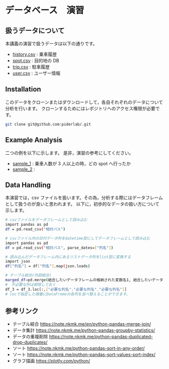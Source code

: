 # データベース　演習

## 扱うデータについて

本講義の演習で扱うデータは以下の通りです。

- [history.csv](./history.csv) : 乗車履歴
- [spot.csv]() : 目的地の DB
- [trip.csv]() : 駐車履歴
- [user.csv]() : ユーザー情報

## Installation

このデータをクローンまたはダウンロードして，各自それぞれのデータについて分析を行います。
クローンするためにはレポジトリへのアクセス権限が必要です。

```bash
git clone git@github.com:piderlab/.git
```

## Example Analysis

二つの例を以下に示します。
是非，演習の参考にしてください。

- [sample_1](https://github.com/piderlab/NAISMoNData-23/blob/main/2023_database_ta/sample_code.ipynb) : 乗車人数が 3 人以上の時，どの spot へ行ったか
- [sample_2]() :

## Data Handling

本演習では，csv ファイルを扱います。その為，分析する際にはデータフレームとして扱うのが良いと思われます。
以下に，初歩的なデータの扱い方について示します。

```bash
# csvファイルをデータフレームとして読み込む
import pandas as pd
df = pd.read_csv("相対パス")
```

```bash
# csvファイル内の日付データ列をdatetime型にしてデータフレームとして読み込む
import pandas as pd
df = pd.read_csv("相対パス", parse_dates=["列名"])
```

```bash
# 読み込んだデータフレーム内にあるリストデータ列をlist型に変換する
import json
df["列名"] = df["列名"].map(json.loads)
```

```bash
# テーブル結合(内部結合)
marged_df=pd.merge(結合したいデータフレームの格納された変数名1, 結合したいデータフレームの格納された変数名2, on="結合対象となる列名")
#　不必要な列は即除しておく
df_3 = df_3.loc[:,["必要な列名","必要な列名","必要な列名"]]
# locで指定した順番にDataFrameの各列を並べ替えることができます。
```

## 参考リンク

- テーブル結合 https://note.nkmk.me/en/python-pandas-merge-join/
- データ集計 https://note.nkmk.me/python-pandas-groupby-statistics/
- データの重複削除 https://note.nkmk.me/python-pandas-duplicated-drop-duplicates/
- ソート https://note.nkmk.me/python-pandas-sort-in-any-order/
- ソート https://note.nkmk.me/python-pandas-sort-values-sort-index/
- グラフ描画 https://plotly.com/python/
